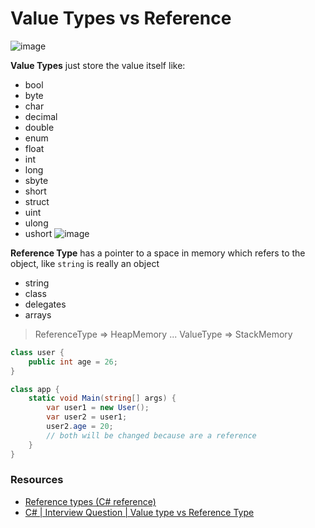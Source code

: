 # Value Types vs Reference
![image](https://net-informations.com/faq/general/img/reference-type.png)

__Value Types__ just store the value itself like:
* bool
* byte
* char
* decimal
* double
* enum
* float
* int
* long
* sbyte
* short
* struct
* uint
* ulong
* ushort
![image](https://miro.medium.com/v2/resize:fit:774/1*pWj7JtouE8UbGnZM5ITKbQ.png)

__Reference Type__ has a pointer to a space in memory which refers to the object, like `string` is really an object
* string
* class
* delegates
* arrays

> ReferenceType => HeapMemory ... ValueType => StackMemory

```csharp
class user {
    public int age = 26;
}

class app {
    static void Main(string[] args) {
        var user1 = new User();
        var user2 = user1;
        user2.age = 20;
        // both will be changed because are a reference
    }
}
```

### Resources
* [Reference types (C# reference)](https://learn.microsoft.com/en-us/dotnet/csharp/language-reference/keywords/reference-types)
* [C# | Interview Question | Value type vs Reference Type](https://www.youtube.com/watch?v=46XIDinJqUw&ab_channel=RohitSharma)